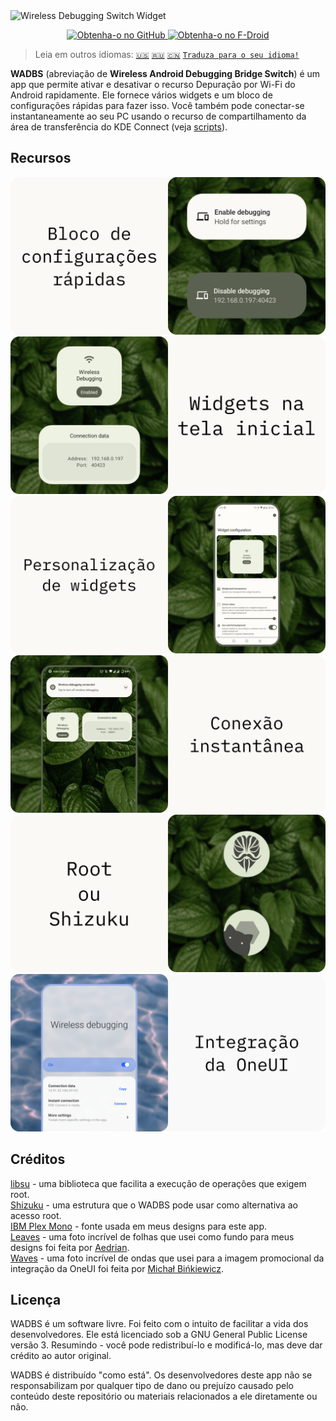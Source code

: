 <img src="./media/banner.png" alt="Wireless Debugging Switch Widget"/>

<p align="center">
    <a href="https://github.com/Smooth-E/wireless-adb-switch/releases/latest" target="_blank" rel="nofollow noopener">
        <img alt="Obtenha-o no GitHub" src="media/badge-github.png" width="40%"/>
    </a>
    <a href="https://f-droid.org/ru/packages/com.smoothie.wirelessDebuggingSwitch" target="_blank" rel="nofollow noopener">
        <img alt="Obtenha-o no F-Droid" src="media/badge-f-droid.png" width="40%"/>
    </a>
</p>

> Leia em outros idiomas: [`🇺🇸`](./readme.md) [`🇷🇺`](./readme.ru.md) [`🇨🇳`](./readme.zh_cn.md) [`Traduza para o seu idioma!`](./translate.md)

**WADBS** (abreviação de **Wireless Android Debugging Bridge Switch**) é um app que permite ativar e desativar o recurso Depuração por Wi-Fi do Android rapidamente.
Ele fornece vários widgets e um bloco de configurações rápidas para fazer isso. 
Você também pode conectar-se instantaneamente ao seu PC usando o recurso de compartilhamento da área de transferência do KDE Connect (veja [scripts](./scripts/readme.pt_br.md)).

## Recursos

<img src="./media/feature-qs-tile.pt_br.png" alt="Bloco de configurações rápidas"/>
<img src="./media/feature-widgets.pt_br.png" alt="Widgets na tela inicial"/>
<img src="./media/feature-customization.pt_br.png" alt="Personalização de widgets"/>
<img src="./media/feature-instant-connection.pt_br.png" alt="Conexão instantânea"/>
<img src="./media/feature-shizuku.pt_br.png" alt="Funciona com Shizuku"/>
<img src="./media/feature-one-ui.pt_br.png" alt="Integração da OneUI"/>

## Créditos

[libsu](https://github.com/topjohnwu/libsu) - uma biblioteca que facilita a execução de operações que exigem root.
<br>[Shizuku](https://shizuku.rikka.app/) - uma estrutura que o WADBS pode usar como alternativa ao acesso root.
<br>[IBM Plex Mono](https://fonts.google.com/specimen/IBM+Plex+Mono) - fonte usada em meus designs para este app.
<br>[Leaves](https://unsplash.com/photos/wAU3MfsGPNw) - uma foto incrível de folhas que usei como fundo para meus designs foi feita por [Aedrian](https://unsplash.com/@aedrian).
<br>[Waves](https://unsplash.com/photos/a-close-up-of-a-body-of-water-with-ripples-dujWQFlKE7c) - uma foto incrível de ondas que usei para a imagem promocional da integração da OneUI foi feita por [Michał Bińkiewicz](https://unsplash.com/@binkievitz).

## Licença

WADBS é um software livre. Foi feito com o intuito de facilitar a vida dos desenvolvedores.
Ele está licenciado sob a GNU General Public License versão 3. 
Resumindo - você pode redistribuí-lo e modificá-lo, mas deve dar crédito ao autor original.

WADBS é distribuído "como está". 
Os desenvolvedores deste app não se responsabilizam por qualquer tipo de dano ou prejuízo causado pelo conteúdo deste repositório ou materiais relacionados a ele diretamente ou não.
